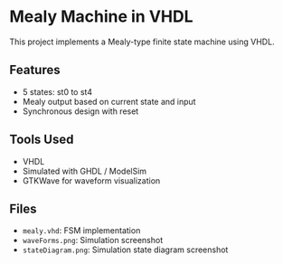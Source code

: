 # Mealy Machine in VHDL

This project implements a Mealy-type finite state machine using VHDL.

## Features
- 5 states: st0 to st4
- Mealy output based on current state and input
- Synchronous design with reset

## Tools Used
- VHDL
- Simulated with GHDL / ModelSim
- GTKWave for waveform visualization

## Files
- `mealy.vhd`: FSM implementation
- `waveForms.png`: Simulation screenshot
- `stateDiagram.png`: Simulation state diagram screenshot
